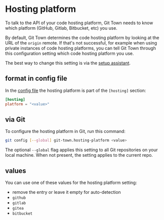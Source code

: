 # Hosting platform

To talk to the API of your code hosting platform, Git Town needs to know which
platform (GitHub, Gitlab, Bitbucket, etc) you use.

By default, Git Town determines the code hosting platform by looking at the URL
of the `origin` remote. If that's not successful, for example when using private
instances of code hosting platforms, you can tell Git Town through this
configuration setting which code hosting platform you use.

The best way to change this setting is via the
[setup assistant](../configuration.md).

## format in config file

In the [config file](../configuration-file.md) the hosting platform is part of
the `[hosting]` section:

```toml
[hosting]
platform = "<value>"
```

## via Git

To configure the hosting platform in Git, run this command:

```bash
git config [--global] git-town.hosting-platform <value>
```

The optional `--global` flag applies this setting to all Git repositories on
your local machine. When not present, the setting applies to the current repo.

## values

You can use one of these values for the hosting platform setting:

- remove the entry or leave it empty for auto-detection
- `github`
- `gitlab`
- `gitea`
- `bitbucket`
